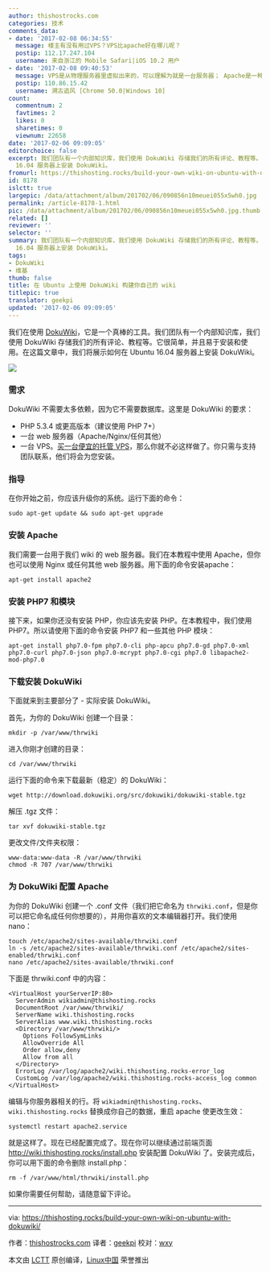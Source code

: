 ```yaml
---
author: thishostrocks.com
categories: 技术
comments_data:
- date: '2017-02-08 06:34:55'
  message: 楼主有没有用过VPS？VPS比apache好在哪儿呢？
  postip: 112.17.247.104
  username: 来自浙江的 Mobile Safari|iOS 10.2 用户
- date: '2017-02-08 09:40:53'
  message: VPS是从物理服务器里虚拟出来的，可以理解为就是一台服务器； Apache是一种Web服务器软件 这两者没有直接对比性
  postip: 110.86.15.42
  username: 溯古追风 [Chrome 50.0|Windows 10]
count:
  commentnum: 2
  favtimes: 2
  likes: 0
  sharetimes: 0
  viewnum: 22658
date: '2017-02-06 09:09:05'
editorchoice: false
excerpt: 我们团队有一个内部知识库，我们使用 DokuWiki 存储我们的所有评论、教程等。它很简单，并且易于安装和使用。在这篇文章中，我们将展示如何在 Ubuntu
  16.04 服务器上安装 DokuWiki。
fromurl: https://thishosting.rocks/build-your-own-wiki-on-ubuntu-with-dokuwiki/
id: 8178
islctt: true
largepic: /data/attachment/album/201702/06/090856n10meuei055x5wh0.jpg
permalink: /article-8178-1.html
pic: /data/attachment/album/201702/06/090856n10meuei055x5wh0.jpg.thumb.jpg
related: []
reviewer: ''
selector: ''
summary: 我们团队有一个内部知识库，我们使用 DokuWiki 存储我们的所有评论、教程等。它很简单，并且易于安装和使用。在这篇文章中，我们将展示如何在 Ubuntu
  16.04 服务器上安装 DokuWiki。
tags:
- DokuWiki
- 维基
thumb: false
title: 在 Ubuntu 上使用 DokuWiki 构建你自己的 wiki
titlepic: true
translator: geekpi
updated: '2017-02-06 09:09:05'
---
```


我们在使用 [DokuWiki](https://github.com/splitbrain/dokuwiki)，它是一个真棒的工具。我们团队有一个内部知识库，我们使用 DokuWiki 存储我们的所有评论、教程等。它很简单，并且易于安装和使用。在这篇文章中，我们将展示如何在 Ubuntu 16.04 服务器上安装 DokuWiki。


![](/data/attachment/album/201702/06/090856n10meuei055x5wh0.jpg)


### 需求


DokuWiki 不需要太多依赖，因为它不需要数据库。这里是 DokuWiki 的要求：


* PHP 5.3.4 或更高版本（建议使用 PHP 7+）
* 一台 web 服务器（Apache/Nginx/任何其他）
* 一台 VPS。[买一台便宜的托管 VPS](http://click.aliyun.com/m/7604/)，那么你就不必这样做了。你只需与支持团队联系，他们将会为您安装。


### 指导


在你开始之前，你应该升级你的系统。运行下面的命令：



```
sudo apt-get update && sudo apt-get upgrade

```

### 安装 Apache


我们需要一台用于我们 wiki 的 web 服务器。我们在本教程中使用 Apache，但你也可以使用 Nginx 或任何其他 web 服务器。用下面的命令安装apache：



```
apt-get install apache2

```

### 安装 PHP7 和模块


接下来，如果你还没有安装 PHP，你应该先安装 PHP。在本教程中，我们使用 PHP7。所以请使用下面的命令安装 PHP7 和一些其他 PHP 模块：



```
apt-get install php7.0-fpm php7.0-cli php-apcu php7.0-gd php7.0-xml php7.0-curl php7.0-json php7.0-mcrypt php7.0-cgi php7.0 libapache2-mod-php7.0

```

### 下载安装 DokuWiki


下面就来到主要部分了 - 实际安装 DokuWiki。


首先，为你的 DokuWiki 创建一个目录：



```
mkdir -p /var/www/thrwiki

```

进入你刚才创建的目录：



```
cd /var/www/thrwiki

```

运行下面的命令来下载最新（稳定）的 DokuWiki：



```
wget http://download.dokuwiki.org/src/dokuwiki/dokuwiki-stable.tgz

```

解压 .tgz 文件：



```
tar xvf dokuwiki-stable.tgz

```

更改文件/文件夹权限：



```
www-data:www-data -R /var/www/thrwiki
chmod -R 707 /var/www/thrwiki

```

### 为 DokuWiki 配置 Apache


为你的 DokuWiki 创建一个 .conf 文件（我们把它命名为 `thrwiki.conf`，但是你可以把它命名成任何你想要的），并用你喜欢的文本编辑器打开。我们使用 nano：



```
touch /etc/apache2/sites-available/thrwiki.conf
ln -s /etc/apache2/sites-available/thrwiki.conf /etc/apache2/sites-enabled/thrwiki.conf
nano /etc/apache2/sites-available/thrwiki.conf

```

下面是 thrwiki.conf 中的内容：



```
<VirtualHost yourServerIP:80>
  ServerAdmin wikiadmin@thishosting.rocks
  DocumentRoot /var/www/thrwiki/
  ServerName wiki.thishosting.rocks
  ServerAlias www.wiki.thishosting.rocks
  <Directory /var/www/thrwiki/>
    Options FollowSymLinks
    AllowOverride All
    Order allow,deny
    Allow from all
  </Directory>
  ErrorLog /var/log/apache2/wiki.thishosting.rocks-error_log
  CustomLog /var/log/apache2/wiki.thishosting.rocks-access_log common
</VirtualHost>

```

编辑与你服务器相关的行。将 `wikiadmin@thishosting.rocks`、`wiki.thishosting.rocks` 替换成你自己的数据，重启 apache 使更改生效：



```
systemctl restart apache2.service

```

就是这样了。现在已经配置完成了。现在你可以继续通过前端页面 http://wiki.thishosting.rocks/install.php 安装配置 DokuWiki 了。安装完成后，你可以用下面的命令删除 install.php：



```
rm -f /var/www/html/thrwiki/install.php

```

如果你需要任何帮助，请随意留下评论。




---


via: <https://thishosting.rocks/build-your-own-wiki-on-ubuntu-with-dokuwiki/>


作者：[thishostrocks.com](https://twitter.com/thishostrocks) 译者：[geekpi](https://github.com/geekpi) 校对：[wxy](https://github.com/wxy)


本文由 [LCTT](https://github.com/LCTT/TranslateProject) 原创编译，[Linux中国](https://linux.cn/) 荣誉推出